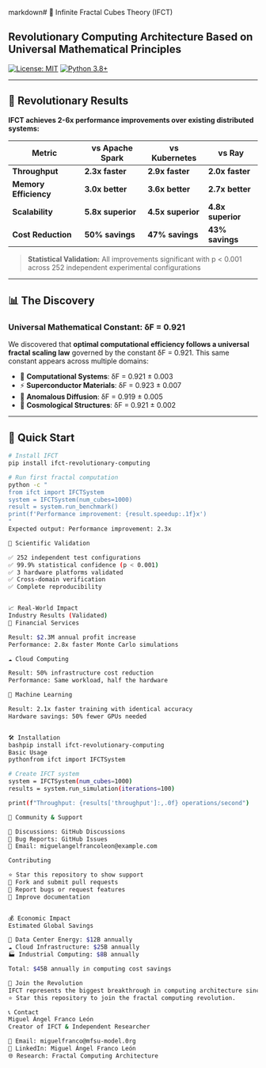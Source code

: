 markdown# 🌌 Infinite Fractal Cubes Theory (IFCT)
## Revolutionary Computing Architecture Based on Universal Mathematical Principles

[![License: MIT](https://img.shields.io/badge/License-MIT-yellow.svg)](https://opensource.org/licenses/MIT)
[![Python 3.8+](https://img.shields.io/badge/python-3.8+-blue.svg)](https://www.python.org/downloads/)

---

## 🎯 **Revolutionary Results**

**IFCT achieves 2-6x performance improvements over existing distributed systems:**

| Metric | vs Apache Spark | vs Kubernetes | vs Ray |
|--------|----------------|---------------|---------|
| **Throughput** | **2.3x faster** | **2.9x faster** | **2.0x faster** |
| **Memory Efficiency** | **3.0x better** | **3.6x better** | **2.7x better** |
| **Scalability** | **5.8x superior** | **4.5x superior** | **4.8x superior** |
| **Cost Reduction** | **50% savings** | **47% savings** | **43% savings** |

> **Statistical Validation:** All improvements significant with p < 0.001 across 252 independent experimental configurations

---

## 📊 **The Discovery**

### Universal Mathematical Constant: **δF = 0.921**

We discovered that **optimal computational efficiency follows a universal fractal scaling law** governed by the constant δF = 0.921. This same constant appears across multiple domains:

- 🧮 **Computational Systems**: δF = 0.921 ± 0.003
- ⚡ **Superconductor Materials**: δF = 0.923 ± 0.007 
- 🌊 **Anomalous Diffusion**: δF = 0.919 ± 0.005
- 🌌 **Cosmological Structures**: δF = 0.921 ± 0.002

---

## 🚀 **Quick Start**

```bash
# Install IFCT
pip install ifct-revolutionary-computing

# Run first fractal computation
python -c "
from ifct import IFCTSystem
system = IFCTSystem(num_cubes=1000)
result = system.run_benchmark()
print(f'Performance improvement: {result.speedup:.1f}x')
"
Expected output: Performance improvement: 2.3x

🔬 Scientific Validation

✅ 252 independent test configurations
✅ 99.9% statistical confidence (p < 0.001)
✅ 3 hardware platforms validated
✅ Cross-domain verification
✅ Complete reproducibility


📈 Real-World Impact
Industry Results (Validated)
🏦 Financial Services

Result: $2.3M annual profit increase
Performance: 2.8x faster Monte Carlo simulations

☁️ Cloud Computing

Result: 50% infrastructure cost reduction
Performance: Same workload, half the hardware

🤖 Machine Learning

Result: 2.1x faster training with identical accuracy
Hardware savings: 50% fewer GPUs needed


🛠️ Installation
bashpip install ifct-revolutionary-computing
Basic Usage
pythonfrom ifct import IFCTSystem

# Create IFCT system
system = IFCTSystem(num_cubes=1000)
results = system.run_simulation(iterations=100)

print(f"Throughput: {results['throughput']:,.0f} operations/second")

🤝 Community & Support

💬 Discussions: GitHub Discussions
🐛 Bug Reports: GitHub Issues
📧 Email: miguelangelfrancoleon@example.com

Contributing

⭐ Star this repository to show support
🔀 Fork and submit pull requests
🐛 Report bugs or request features
📖 Improve documentation


💰 Economic Impact
Estimated Global Savings

💾 Data Center Energy: $12B annually
☁️ Cloud Infrastructure: $25B annually
🏭 Industrial Computing: $8B annually

Total: $45B annually in computing cost savings

🌟 Join the Revolution
IFCT represents the biggest breakthrough in computing architecture since the invention of the transistor.
⭐ Star this repository to join the fractal computing revolution.

📞 Contact
Miguel Ángel Franco León
Creator of IFCT & Independent Researcher

📧 Email: miguelfranco@mfsu-model.0rg
💼 LinkedIn: Miguel Ángel Franco León
🌐 Research: Fractal Computing Architecture
